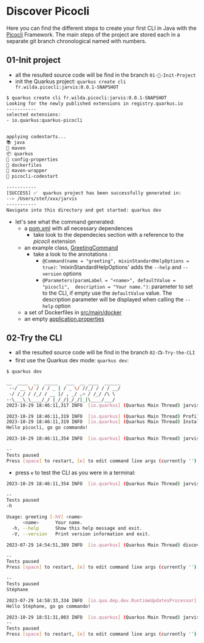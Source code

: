 # Discover Picocli

Here you can find the different steps to create your first CLI in Java with the [Picocli](https://picocli.info/) Framework.
The main steps of the project are stored each in a separate git branch chronological named with numbers.

## 01-Init project
 - all the resulted source code will be find in the branch `01-🎉-Init-Project`
 - init the Quarkus project: `quarkus create cli fr.wilda.picocli:jarvis:0.0.1-SNAPSHOT`
```bash
$ quarkus create cli fr.wilda.picocli:jarvis:0.0.1-SNAPSHOT  
Looking for the newly published extensions in registry.quarkus.io
-----------
selected extensions: 
- io.quarkus:quarkus-picocli


applying codestarts...
📚 java
🔨 maven
📦 quarkus
📝 config-properties
🔧 dockerfiles
🔧 maven-wrapper
🚀 picocli-codestart

-----------
[SUCCESS] ✅  quarkus project has been successfully generated in:
--> /Users/stef/xxx/jarvis
-----------
Navigate into this directory and get started: quarkus dev
```
  - let's see what the command generated:
    - a [pom.xml](pom.xml) with all necessary dependences
      - take look to the dependecies section with a reference to the *picocli* extension
    - an example class, [GreetingCommand](./src/main/java/fr/wilda/picocli/GreetingCommand.java)
      - take a look to the annotations : 
        - `@Command(name = "greeting", mixinStandardHelpOptions = true)`: 'mixinStandardHelpOptions' adds the `--help` and `--version` options
        - `@Parameters(paramLabel = "<name>", defaultValue = "picocli",  description = "Your name.")`: parameter to set to the CLI, if empty use the `defaultValue` value. The description parameter will be displayed when calling the `--help` option
    - a set of Dockerfiles in [src/main/docker](./src/main/docker/)
    - an empty [application.properties](./src/main/resources/application.properties) 

## 02-Try the CLI

 - all the resulted source code will be find in the branch `02-📺-Try-the-CLI`
 - first use the Quarkus dev mode: `quarkus dev`:
```bash
$ quarkus dev

__  ____  __  _____   ___  __ ____  ______ 
 --/ __ \/ / / / _ | / _ \/ //_/ / / / __/ 
 -/ /_/ / /_/ / __ |/ , _/ ,< / /_/ /\ \   
--\___\_\____/_/ |_/_/|_/_/|_|\____/___/   
2023-10-29 18:46:11,317 INFO  [io.quarkus] (Quarkus Main Thread) jarvis 0.0.1-SNAPSHOT on JVM (powered by Quarkus 3.5.0) started in 0.497s. 

2023-10-29 18:46:11,319 INFO  [io.quarkus] (Quarkus Main Thread) Profile dev activated. Live Coding activated.
2023-10-29 18:46:11,319 INFO  [io.quarkus] (Quarkus Main Thread) Installed features: [cdi, picocli]
Hello picocli, go go commando!

2023-10-29 18:46:11,354 INFO  [io.quarkus] (Quarkus Main Thread) jarvis stopped in 0.002s

--
Tests paused
Press [space] to restart, [e] to edit command line args (currently ''), [r] to resume testing, [o] Toggle test output, [:] for the terminal, [h] for more options>
```
 - press `e` to test the CLI as you were in a terminal:
```bash
2023-10-29 18:46:11,354 INFO  [io.quarkus] (Quarkus Main Thread) jarvis stopped in 0.002s

--
Tests paused
-h

Usage: greeting [-hV] <name>
      <name>      Your name.
  -h, --help      Show this help message and exit.
  -V, --version   Print version information and exit.

2023-07-29 14:54:51,389 INFO  [io.quarkus] (Quarkus Main Thread) discover-picocli stopped in 0.000s

--
Tests paused
Press [space] to restart, [e] to edit command line args (currently ''), [r] to resume testing, [o] Toggle test output, [:] for the terminal, [h] for more options>

--
Tests paused
Stéphane

2023-07-29 14:58:33,334 INFO  [io.qua.dep.dev.RuntimeUpdatesProcessor] (Aesh InputStream Reader) Live reload total time: 0.097s 
Hello Stéphane, go go commando!

2023-10-29 18:51:31,003 INFO  [io.quarkus] (Quarkus Main Thread) jarvis stopped in 0.000s
--
Tests paused
Press [space] to restart, [e] to edit command line args (currently ''), [r] to resume testing, [o] Toggle test output, [:] for the terminal, [h] for more options>
```
